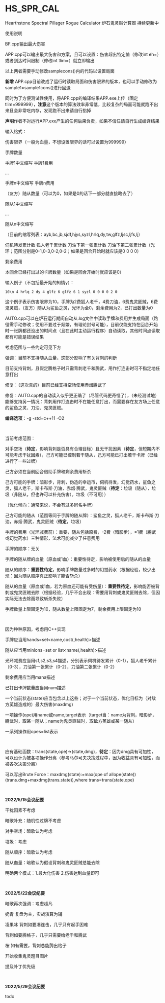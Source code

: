 # HS_SPR_CAL
Hearthstone Spectral Pillager Rogue Calculator
炉石鬼灵贼计算器 持续更新中

使用说明

BF.cpp输出最大伤害

APP.cpp可以输出最大伤害和方案，且可以设置：伤害超出特定值（修改int eh=）或者到达时间限制（修改int tlim=）就立即输出

以上两者需要手动修改samplecons()内的代码以设置局面

**新增** APP.cpp目前改成了运行时读取局面和伤害限界的版本，也可以手动修改为sample1=sample1cons()进行回退

同时为了方便测试性使用，将APP.cpp的编译结果APP.exe上传（固定tlim=999999），**注意**这个版本的算法效率非常低，比较复杂的局面可能就跑不出来且会非常吃内存，发现跑不出来请自行掐掉

**声明**作者不对运行APP.exe产生的任何后果负责，如果不信任请自行生成编译结果

输入格式：

伤害限界（一般为血量，不想设置限界的话可以设置为999999）

手牌数量

手牌1中文缩写 手牌1费用

...

手牌n中文缩写 手牌n费用

（友方）随从数量（可以为0，如果是0的话下一部分就直接略去了）

随从1中文缩写

...

随从n中文缩写

（目前的缩写列表：ayb,bc,jb,sjdf,hjys,syzl,hrlq,dy,tw,glfz,ljsc,ljfs,lj）

伺机待发累计数 狐人老千累计数 刀油下第一张累计数 刀油下第二张累计数（光环；范围分别是0-1,0-3,0-2,0-2；如果是回合开始时就应该是0 0 0 0）

剩余费用

本回合已经打出过的卡牌数量（如果是回合开始时就应该是0）

输入例子（不包括最开始的知情y）：

`
10\n
4
hrlq 2
dy 4
glfz 6
glfz 6
1
syzl
0 0 0 0
2
0
`

这个例子表示伤害限界为10，手牌为2费狐人老千，4费刀油，6费鬼灵匪贼，6费鬼灵贼，（友方）随从为鲨鱼之灵，光环为全0，剩余费用为2，已打出数量为0

AUTO.cpp可以在炉石运行期间自动从.log文件中读取手牌和费用并生成局面（路径需手动修改；使用不要过于频繁，有理论封号可能），目前仅能支持在回合开始时一张牌都还没出的时间点（且在此时主动运行程序）自动读取，其他时间点读取都有可能是错误结果

考虑范围与一些约定可见下方

强调：目前不支持随从血量，这部分影响了有关背刺的判断

目前支持背刺，且假定腾格子时只需背刺老千和腾武，用作打连击时可不指定地任意打出

修复：（这次真的）目前已经支持空场使用赤烟腾武了

修复：AUTO.cpp的自动读入似乎更正确了（尽管代码更奇怪了），（未经测试地）能够支持另一情况：背刺用作打连击时不在能任意打出，而需要存在友方场上任意的鲨鱼之灵、刀油、鬼灵匪贼。

**编译选项**：-g -std=c++11 -O2

</br>

当前考虑范围：

对手空场（**待定**，影响背刺是否具有合理目标）且无干扰因素（**待定**，但短期内不可能考虑干扰因素），己方可能已控制若干随从，己方可能已打出若干卡牌（已经进行了一些过牌）

己方必须在当前回合借助手牌和剩余费用斩杀

己方可能的手牌：暗影步，背刺，伪造的幸运币，伺机待发，幻觉药水，鲨鱼之灵，狐人老千，斯卡布斯·刀油，赤烟·腾武，鬼灵匪贼（**待定**：垃圾（随从），垃圾（非随从，但也许可以补充伤害），垃圾（不可用））

（优化倾向：通常来说，不会有过多同名手牌）

己方可能的随从（范围等同于手牌的随从牌）：鲨鱼之灵，狐人老千，斯卡布斯·刀油，赤烟·腾武，鬼灵匪贼（**待定**，垃圾）

手牌的费用（光环减费前）：重要，随从包括原费，-2费（暗影步），=1费（腾武或幻觉药水）三种情形，法术可能减少了任意费用

手牌的顺序：无关

手牌的随从牌的血量（原血或1血）：重要性待定，影响被使用后的随从的血量

随从的顺序：**重要性待定**，影响手牌数量过多时的幻觉药水（根据经验，较少出现：因为随从顺序真正影响了能否斩杀）

随从的血量（原血或1血，若为原血还可能有受伤量）：**重要性待定**，影响能否被背刺或鬼灵匪贼去除（根据经验，几乎不会出现：需要用背刺或鬼灵匪贼去除，但因实际无法去除而导致斩杀失败）

手牌数量上限固定为10，随从数量上限固定为7，剩余费用上限固定为10

</br>

因为种种原因，考虑用C++实现

手牌应当用hands=set<name,cost(,health)>描述

随从应当用minions=set or list<name(,health)>描述

光环减费应当用s1,s2,s3,s4描述，分别表示伺机待发累计（0-1），狐人老千累计（0-3），刀油第一张累计（0-2），刀油第二张累计（0-2）

剩余费用应当用mana描述

已打出卡牌数量应当用num描述

一个当前状态(state)应当包含以上这些；对于一个当前状态，优化目标为（对敌方英雄造成的）最大伤害(maxdmg)

一项操作(ope)用name或name,target表示（target当：name为背刺，暗影步，腾武时，取某一随从；name为鬼灵匪贼时，取敌方英雄或某一随从）

一系列操作用opes=list<ope>表示
  
</br>

应有基础函数：trans(state,ope)->(state,dmg)，**待定**：因为dmg具有可加性，可以设计为被各项操作分离（参考马尔可夫决策过程中，因为收益具有可加性，而被各次决策分离）

可以写出Brute Force：maxdmg(state):=max(ope of allope(state))(trans.dmg+maxdmg(trans.state)),where trans=trans(state,ope)

</br>

**2022/5/15会议纪要**

干扰因素不考虑

暗歌补充：随机性过牌不考虑

对手空场：暗歌认为考虑

垃圾：考虑

随从顺序：暗歌认为考虑

随从血量：暗歌认为假设背刺和鬼灵匪贼总能去除

明确两个模式：1.最大化伤害 2.伤害达到血量即可

</br>

**2022/5/22会议纪要**

暗歌再次强调：考虑超凡

奶青 复盘为主，实战演算为辅

凌果冰 背刺如要凑连击，几乎只有起手困难

背刺如要腾格子，几乎只需要给老千和腾武

桉 如有需要，背刺总能腾出格子

开始收集鬼灵题目图片

提及补丁优先级

</br>

**2022/5/29会议纪要**

todo


